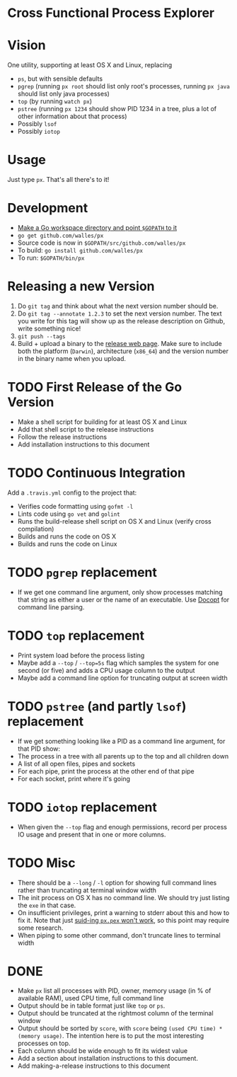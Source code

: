 # Cross Functional Process Explorer

# Vision
One utility, supporting at least OS X and Linux, replacing
* `ps`, but with sensible defaults
* `pgrep` (running `px root` should list only root's processes, running
`px java` should list only java processes)
* `top` (by running `watch px`)
* `pstree` (running `px 1234` should show PID 1234 in a tree, plus a lot of
other information about that process)
* Possibly `lsof`
* Possibly `iotop`

# Usage
Just type `px`. That's all there's to it!

# Development
* [Make a Go workspace directory and point `$GOPATH` to
it](https://golang.org/doc/code.html)
* `go get github.com/walles/px`
* Source code is now in `$GOPATH/src/github.com/walles/px`
* To build: `go install github.com/walles/px`
* To run: `$GOPATH/bin/px`

# Releasing a new Version
1. Do `git tag` and think about what the next version number should be.
2. Do ```git tag --annotate 1.2.3``` to set the next version number. The
text you write for this tag will show up as the release description on Github,
write something nice!
3. `git push --tags`
4. Build + upload a binary to the
[release web page](https://github.com/walles/px/releases). Make sure to include
both the platform (`Darwin`), architecture (`x86_64`) and the version number in
the binary name when you upload.

# TODO First Release of the Go Version
* Make a shell script for building for at least OS X and Linux
* Add that shell script to the release instructions
* Follow the release instructions
* Add installation instructions to this document

# TODO Continuous Integration
Add a `.travis.yml` config to the project that:
* Verifies code formatting using `gofmt -l`
* Lints code using `go vet` and `golint`
* Runs the build-release shell script on OS X and Linux (verify cross
  compilation)
* Builds and runs the code on OS X
* Builds and runs the code on Linux

# TODO `pgrep` replacement
* If we get one command line argument, only show processes matching that string
as either a user or the name of an executable. Use
[Docopt](https://github.com/docopt/docopt.go) for command line parsing.

# TODO `top` replacement
* Print system load before the process listing
* Maybe add a `--top` / `--top=5s` flag which samples the system for one second
(or five) and adds a CPU usage column to the output
* Maybe add a command line option for truncating output at screen width

# TODO `pstree` (and partly `lsof`) replacement
* If we get something looking like a PID as a command line argument, for that
PID show:
 * The process in a tree with all parents up to the top and all children down
 * A list of all open files, pipes and sockets
 * For each pipe, print the process at the other end of that pipe
 * For each socket, print where it's going

# TODO `iotop` replacement
* When given the `--top` flag and enough permissions, record per process IO
usage and present that in one or more columns.

# TODO Misc
* There should be a `--long` / `-l` option for showing full command lines rather
than truncating at terminal window width
* The init process on OS X has no command line. We should try just listing the
`exe` in that case.
* On insufficient privileges, print a warning to stderr about this and how to
fix it. Note that just [suid-ing `px.pex` won't
work](http://www.faqs.org/faqs/unix-faq/faq/part4/section-7.html), so this point
may require some research.
* When piping to some other command, don't truncate lines to terminal width

# DONE
* Make `px` list all processes with PID, owner, memory usage (in % of available
RAM), used CPU time, full command line
* Output should be in table format just like `top` or `ps`.
* Output should be truncated at the rightmost column of the terminal window
* Output should be sorted by `score`, with `score` being `(used CPU time) *
(memory usage)`. The intention here is to put the most interesting processes on
top.
* Each column should be wide enough to fit its widest value
* Add a section about installation instructions to this document.
* Add making-a-release instructions to this document
